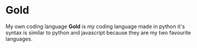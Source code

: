 # Gold
My own coding language
**Gold** is my coding language made in python it's syntax is similar to python and javascript because they are my two favourite languages.
